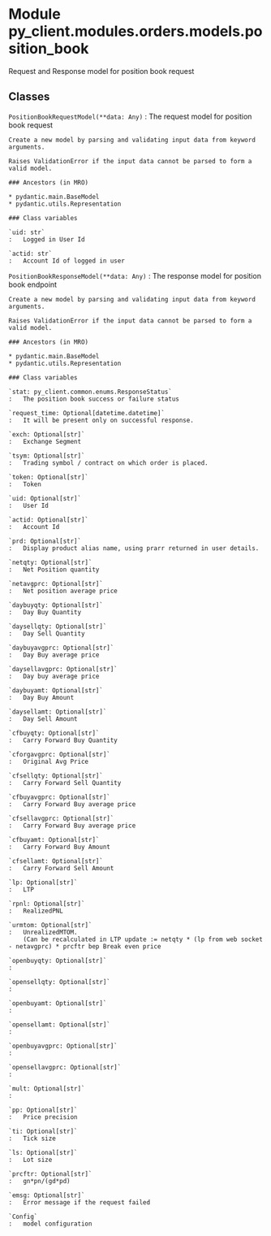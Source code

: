 Module py_client.modules.orders.models.position_book
====================================================
Request and Response model for position book request

Classes
-------

`PositionBookRequestModel(**data: Any)`
:   The request model for position book  request
    
    Create a new model by parsing and validating input data from keyword arguments.
    
    Raises ValidationError if the input data cannot be parsed to form a valid model.

    ### Ancestors (in MRO)

    * pydantic.main.BaseModel
    * pydantic.utils.Representation

    ### Class variables

    `uid: str`
    :   Logged in User Id

    `actid: str`
    :   Account Id of logged in user

`PositionBookResponseModel(**data: Any)`
:   The response model for position book endpoint
    
    Create a new model by parsing and validating input data from keyword arguments.
    
    Raises ValidationError if the input data cannot be parsed to form a valid model.

    ### Ancestors (in MRO)

    * pydantic.main.BaseModel
    * pydantic.utils.Representation

    ### Class variables

    `stat: py_client.common.enums.ResponseStatus`
    :   The position book success or failure status

    `request_time: Optional[datetime.datetime]`
    :   It will be present only on successful response.

    `exch: Optional[str]`
    :   Exchange Segment

    `tsym: Optional[str]`
    :   Trading symbol / contract on which order is placed.

    `token: Optional[str]`
    :   Token

    `uid: Optional[str]`
    :   User Id

    `actid: Optional[str]`
    :   Account Id

    `prd: Optional[str]`
    :   Display product alias name, using prarr returned in user details.

    `netqty: Optional[str]`
    :   Net Position quantity

    `netavgprc: Optional[str]`
    :   Net position average price

    `daybuyqty: Optional[str]`
    :   Day Buy Quantity

    `daysellqty: Optional[str]`
    :   Day Sell Quantity

    `daybuyavgprc: Optional[str]`
    :   Day Buy average price

    `daysellavgprc: Optional[str]`
    :   Day buy average price

    `daybuyamt: Optional[str]`
    :   Day Buy Amount

    `daysellamt: Optional[str]`
    :   Day Sell Amount

    `cfbuyqty: Optional[str]`
    :   Carry Forward Buy Quantity

    `cforgavgprc: Optional[str]`
    :   Original Avg Price

    `cfsellqty: Optional[str]`
    :   Carry Forward Sell Quantity

    `cfbuyavgprc: Optional[str]`
    :   Carry Forward Buy average price

    `cfsellavgprc: Optional[str]`
    :   Carry Forward Buy average price

    `cfbuyamt: Optional[str]`
    :   Carry Forward Buy Amount

    `cfsellamt: Optional[str]`
    :   Carry Forward Sell Amount

    `lp: Optional[str]`
    :   LTP

    `rpnl: Optional[str]`
    :   RealizedPNL

    `urmtom: Optional[str]`
    :   UnrealizedMTOM. 
        (Can be recalculated in LTP update := netqty * (lp from web socket - netavgprc) * prcftr bep Break even price

    `openbuyqty: Optional[str]`
    :

    `opensellqty: Optional[str]`
    :

    `openbuyamt: Optional[str]`
    :

    `opensellamt: Optional[str]`
    :

    `openbuyavgprc: Optional[str]`
    :

    `opensellavgprc: Optional[str]`
    :

    `mult: Optional[str]`
    :

    `pp: Optional[str]`
    :   Price precision

    `ti: Optional[str]`
    :   Tick size

    `ls: Optional[str]`
    :   Lot size

    `prcftr: Optional[str]`
    :   gn*pn/(gd*pd)

    `emsg: Optional[str]`
    :   Error message if the request failed

    `Config`
    :   model configuration